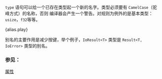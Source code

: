 `type` 语句可以给一个已存在类型起一个新的名字。类型必须要有 `CamelCase`（驼峰方式）的名称，否则
编译器会产生一个警告。对规则为例外的是基本类型： `usize`，`f32`等等。

{alias.play}

别名的主要作用是减少按键，举个例子，`IoResult<T>` 类型是 `Result<T, IoError>` 类型的别名。

### 参见：

[属性](../attribute.html)
